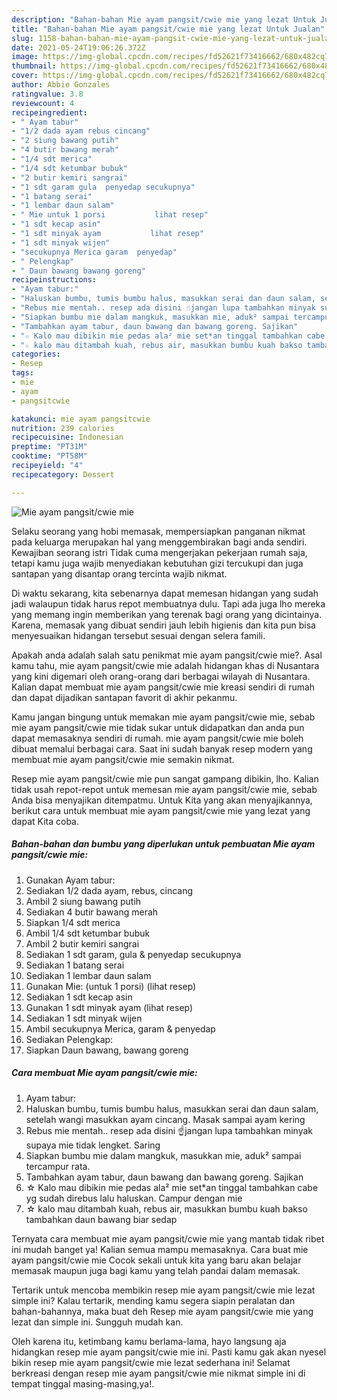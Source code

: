 ```yaml
---
description: "Bahan-bahan Mie ayam pangsit/cwie mie yang lezat Untuk Jualan"
title: "Bahan-bahan Mie ayam pangsit/cwie mie yang lezat Untuk Jualan"
slug: 1158-bahan-bahan-mie-ayam-pangsit-cwie-mie-yang-lezat-untuk-jualan
date: 2021-05-24T19:06:26.372Z
image: https://img-global.cpcdn.com/recipes/fd52621f73416662/680x482cq70/mie-ayam-pangsitcwie-mie-foto-resep-utama.jpg
thumbnail: https://img-global.cpcdn.com/recipes/fd52621f73416662/680x482cq70/mie-ayam-pangsitcwie-mie-foto-resep-utama.jpg
cover: https://img-global.cpcdn.com/recipes/fd52621f73416662/680x482cq70/mie-ayam-pangsitcwie-mie-foto-resep-utama.jpg
author: Abbie Gonzales
ratingvalue: 3.8
reviewcount: 4
recipeingredient:
- " Ayam tabur"
- "1/2 dada ayam rebus cincang"
- "2 siung bawang putih"
- "4 butir bawang merah"
- "1/4 sdt merica"
- "1/4 sdt ketumbar bubuk"
- "2 butir kemiri sangrai"
- "1 sdt garam gula  penyedap secukupnya"
- "1 batang serai"
- "1 lembar daun salam"
- " Mie untuk 1 porsi           lihat resep"
- "1 sdt kecap asin"
- "1 sdt minyak ayam           lihat resep"
- "1 sdt minyak wijen"
- "secukupnya Merica garam  penyedap"
- " Pelengkap"
- " Daun bawang bawang goreng"
recipeinstructions:
- "Ayam tabur:"
- "Haluskan bumbu, tumis bumbu halus, masukkan serai dan daun salam, setelah wangi masukkan ayam cincang. Masak sampai ayam kering"
- "Rebus mie mentah.. resep ada disini ☝️jangan lupa tambahkan minyak supaya mie tidak lengket. Saring"
- "Siapkan bumbu mie dalam mangkuk, masukkan mie, aduk² sampai tercampur rata."
- "Tambahkan ayam tabur, daun bawang dan bawang goreng. Sajikan"
- "☆ Kalo mau dibikin mie pedas ala² mie set*an tinggal tambahkan cabe yg sudah direbus lalu haluskan. Campur dengan mie"
- "☆ kalo mau ditambah kuah, rebus air, masukkan bumbu kuah bakso tambahkan daun bawang biar sedap"
categories:
- Resep
tags:
- mie
- ayam
- pangsitcwie

katakunci: mie ayam pangsitcwie 
nutrition: 239 calories
recipecuisine: Indonesian
preptime: "PT31M"
cooktime: "PT58M"
recipeyield: "4"
recipecategory: Dessert

---
```



![Mie ayam pangsit/cwie mie](https://img-global.cpcdn.com/recipes/fd52621f73416662/680x482cq70/mie-ayam-pangsitcwie-mie-foto-resep-utama.jpg)

Selaku seorang yang hobi memasak, mempersiapkan panganan nikmat pada keluarga merupakan hal yang menggembirakan bagi anda sendiri. Kewajiban seorang istri Tidak cuma mengerjakan pekerjaan rumah saja, tetapi kamu juga wajib menyediakan kebutuhan gizi tercukupi dan juga santapan yang disantap orang tercinta wajib nikmat.

Di waktu  sekarang, kita sebenarnya dapat memesan hidangan yang sudah jadi walaupun tidak harus repot membuatnya dulu. Tapi ada juga lho mereka yang memang ingin memberikan yang terenak bagi orang yang dicintainya. Karena, memasak yang dibuat sendiri jauh lebih higienis dan kita pun bisa menyesuaikan hidangan tersebut sesuai dengan selera famili. 



Apakah anda adalah salah satu penikmat mie ayam pangsit/cwie mie?. Asal kamu tahu, mie ayam pangsit/cwie mie adalah hidangan khas di Nusantara yang kini digemari oleh orang-orang dari berbagai wilayah di Nusantara. Kalian dapat membuat mie ayam pangsit/cwie mie kreasi sendiri di rumah dan dapat dijadikan santapan favorit di akhir pekanmu.

Kamu jangan bingung untuk memakan mie ayam pangsit/cwie mie, sebab mie ayam pangsit/cwie mie tidak sukar untuk didapatkan dan anda pun dapat memasaknya sendiri di rumah. mie ayam pangsit/cwie mie boleh dibuat memalui berbagai cara. Saat ini sudah banyak resep modern yang membuat mie ayam pangsit/cwie mie semakin nikmat.

Resep mie ayam pangsit/cwie mie pun sangat gampang dibikin, lho. Kalian tidak usah repot-repot untuk memesan mie ayam pangsit/cwie mie, sebab Anda bisa menyajikan ditempatmu. Untuk Kita yang akan menyajikannya, berikut cara untuk membuat mie ayam pangsit/cwie mie yang lezat yang dapat Kita coba.

<!--inarticleads1-->

##### Bahan-bahan dan bumbu yang diperlukan untuk pembuatan Mie ayam pangsit/cwie mie:

1. Gunakan  Ayam tabur:
1. Sediakan 1/2 dada ayam, rebus, cincang
1. Ambil 2 siung bawang putih
1. Sediakan 4 butir bawang merah
1. Siapkan 1/4 sdt merica
1. Ambil 1/4 sdt ketumbar bubuk
1. Ambil 2 butir kemiri sangrai
1. Sediakan 1 sdt garam, gula &amp; penyedap secukupnya
1. Sediakan 1 batang serai
1. Sediakan 1 lembar daun salam
1. Gunakan  Mie: (untuk 1 porsi)           (lihat resep)
1. Sediakan 1 sdt kecap asin
1. Gunakan 1 sdt minyak ayam           (lihat resep)
1. Sediakan 1 sdt minyak wijen
1. Ambil secukupnya Merica, garam &amp; penyedap
1. Sediakan  Pelengkap:
1. Siapkan  Daun bawang, bawang goreng




<!--inarticleads2-->

##### Cara membuat Mie ayam pangsit/cwie mie:

1. Ayam tabur:
1. Haluskan bumbu, tumis bumbu halus, masukkan serai dan daun salam, setelah wangi masukkan ayam cincang. Masak sampai ayam kering
1. Rebus mie mentah.. resep ada disini ☝️jangan lupa tambahkan minyak supaya mie tidak lengket. Saring
1. Siapkan bumbu mie dalam mangkuk, masukkan mie, aduk² sampai tercampur rata.
1. Tambahkan ayam tabur, daun bawang dan bawang goreng. Sajikan
1. ☆ Kalo mau dibikin mie pedas ala² mie set*an tinggal tambahkan cabe yg sudah direbus lalu haluskan. Campur dengan mie
1. ☆ kalo mau ditambah kuah, rebus air, masukkan bumbu kuah bakso tambahkan daun bawang biar sedap




Ternyata cara membuat mie ayam pangsit/cwie mie yang mantab tidak ribet ini mudah banget ya! Kalian semua mampu memasaknya. Cara buat mie ayam pangsit/cwie mie Cocok sekali untuk kita yang baru akan belajar memasak maupun juga bagi kamu yang telah pandai dalam memasak.

Tertarik untuk mencoba membikin resep mie ayam pangsit/cwie mie lezat simple ini? Kalau tertarik, mending kamu segera siapin peralatan dan bahan-bahannya, maka buat deh Resep mie ayam pangsit/cwie mie yang lezat dan simple ini. Sungguh mudah kan. 

Oleh karena itu, ketimbang kamu berlama-lama, hayo langsung aja hidangkan resep mie ayam pangsit/cwie mie ini. Pasti kamu gak akan nyesel bikin resep mie ayam pangsit/cwie mie lezat sederhana ini! Selamat berkreasi dengan resep mie ayam pangsit/cwie mie nikmat simple ini di tempat tinggal masing-masing,ya!.

